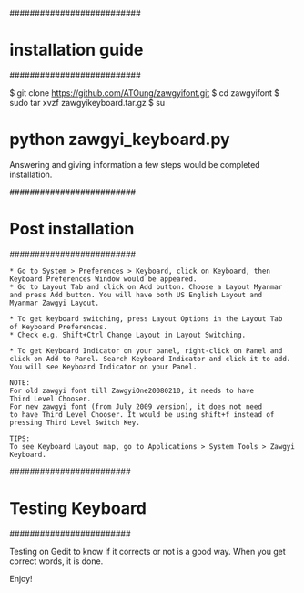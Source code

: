 ##########################
#   installation guide   #
##########################

$ git clone https://github.com/ATOung/zawgyifont.git
$ cd zawgyifont
$ sudo tar xvzf zawgyikeyboard.tar.gz
$ su
# python zawgyi_keyboard.py

Answering and giving information a few steps would be completed installation.

#########################
#   Post installation   #
#########################

	* Go to System > Preferences > Keyboard, click on Keyboard, then
	Keyboard Preferences Window would be appeared.
	* Go to Layout Tab and click on Add button. Choose a Layout Myanmar
	and press Add button. You will have both US English Layout and 
	Myanmar Zawgyi Layout.

	* To get keyboard switching, press Layout Options in the Layout Tab
	of Keyboard Preferences.
	* Check e.g. Shift+Ctrl Change Layout in Layout Switching.
	
	* To get Keyboard Indicator on your panel, right-click on Panel and 
	click on Add to Panel. Search Keyboard Indicator and click it to add.
	You will see Keyboard Indicator on your Panel.

	NOTE:
	For old zawgyi font till ZawgyiOne20080210, it needs to have
	Third Level Chooser.
	For new zawgyi font (from July 2009 version), it does not need
	to have Third Level Chooser. It would be using shift+f instead of
	pressing Third Level Switch Key. 
	
	TIPS:
	To see Keyboard Layout map, go to Applications > System Tools > Zawgyi
	Keyboard.

########################
#   Testing Keyboard   #
########################

Testing on Gedit to know if it corrects or not is a good way. 
When you get correct words, it is done.

Enjoy!

